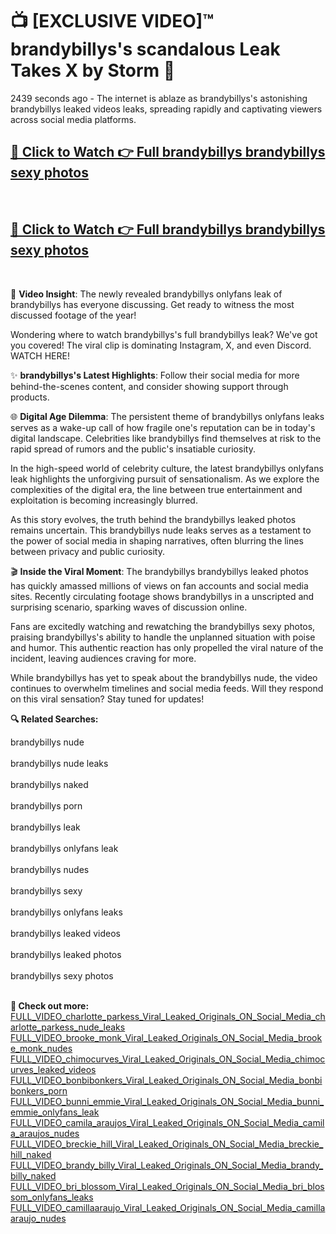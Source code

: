 # 📺 [EXCLUSIVE VIDEO]™ brandybillys's scandalous Leak Takes X by Storm 🚀

2439 seconds ago - The internet is ablaze as brandybillys's astonishing brandybillys leaked videos leaks, spreading rapidly and captivating viewers across social media platforms.

<h2><a href="https://github-6l9.pages.dev/link1">🔗 Click to Watch 👉 Full brandybillys brandybillys sexy photos</a></h2><br>
<h2><a href="https://github-6l9.pages.dev/link2">🔗 Click to Watch 👉 Full brandybillys brandybillys sexy photos</a></h2><br>

🎥 **Video Insight**: The newly revealed brandybillys onlyfans leak of brandybillys has everyone discussing. Get ready to witness the most discussed footage of the year!

Wondering where to watch brandybillys's full brandybillys leak? We've got you covered! The viral clip is dominating Instagram, X, and even Discord. WATCH HERE!

✨ **brandybillys's Latest Highlights**: Follow their social media for more behind-the-scenes content, and consider showing support through products.

🌐 **Digital Age Dilemma**: The persistent theme of brandybillys onlyfans leaks serves as a wake-up call of how fragile one's reputation can be in today's digital landscape. Celebrities like brandybillys find themselves at risk to the rapid spread of rumors and the public's insatiable curiosity.

In the high-speed world of celebrity culture, the latest brandybillys onlyfans leak highlights the unforgiving pursuit of sensationalism. As we explore the complexities of the digital era, the line between true entertainment and exploitation is becoming increasingly blurred.

As this story evolves, the truth behind the brandybillys leaked photos remains uncertain. This brandybillys nude leaks serves as a testament to the power of social media in shaping narratives, often blurring the lines between privacy and public curiosity.

🎬 **Inside the Viral Moment**: The brandybillys brandybillys leaked photos has quickly amassed millions of views on fan accounts and social media sites. Recently circulating footage shows brandybillys in a unscripted and surprising scenario, sparking waves of discussion online.

Fans are excitedly watching and rewatching the brandybillys sexy photos, praising brandybillys's ability to handle the unplanned situation with poise and humor. This authentic reaction has only propelled the viral nature of the incident, leaving audiences craving for more.

While brandybillys has yet to speak about the brandybillys nude, the video continues to overwhelm timelines and social media feeds. Will they respond on this viral sensation? Stay tuned for updates!

<strong>🔍 Related Searches:</strong>

brandybillys nude
<br><br>
brandybillys nude leaks
<br><br>
brandybillys naked
<br><br>
brandybillys porn
<br><br>
brandybillys leak
<br><br>
brandybillys onlyfans leak
<br><br>
brandybillys nudes
<br><br>
brandybillys sexy
<br><br>
brandybillys onlyfans leaks
<br><br>
brandybillys leaked videos
<br><br>
brandybillys leaked photos
<br><br>
brandybillys sexy photos
<br><br>



<strong>🔗 Check out more:</strong><br>
<a href="./FULL_VIDEO_charlotte_parkess_Viral_Leaked_Originals_ON_Social_Media_charlotte_parkess_nude_leaks.md">FULL_VIDEO_charlotte_parkess_Viral_Leaked_Originals_ON_Social_Media_charlotte_parkess_nude_leaks</a><br>
<a href="./FULL_VIDEO_brooke_monk_Viral_Leaked_Originals_ON_Social_Media_brooke_monk_nudes.md">FULL_VIDEO_brooke_monk_Viral_Leaked_Originals_ON_Social_Media_brooke_monk_nudes</a><br>
<a href="./FULL_VIDEO_chimocurves_Viral_Leaked_Originals_ON_Social_Media_chimocurves_leaked_videos.md">FULL_VIDEO_chimocurves_Viral_Leaked_Originals_ON_Social_Media_chimocurves_leaked_videos</a><br>
<a href="./FULL_VIDEO_bonbibonkers_Viral_Leaked_Originals_ON_Social_Media_bonbibonkers_porn.md">FULL_VIDEO_bonbibonkers_Viral_Leaked_Originals_ON_Social_Media_bonbibonkers_porn</a><br>
<a href="./FULL_VIDEO_bunni_emmie_Viral_Leaked_Originals_ON_Social_Media_bunni_emmie_onlyfans_leak.md">FULL_VIDEO_bunni_emmie_Viral_Leaked_Originals_ON_Social_Media_bunni_emmie_onlyfans_leak</a><br>
<a href="./FULL_VIDEO_camila_araujos_Viral_Leaked_Originals_ON_Social_Media_camila_araujos_nudes.md">FULL_VIDEO_camila_araujos_Viral_Leaked_Originals_ON_Social_Media_camila_araujos_nudes</a><br>
<a href="./FULL_VIDEO_breckie_hill_Viral_Leaked_Originals_ON_Social_Media_breckie_hill_naked.md">FULL_VIDEO_breckie_hill_Viral_Leaked_Originals_ON_Social_Media_breckie_hill_naked</a><br>
<a href="./FULL_VIDEO_brandy_billy_Viral_Leaked_Originals_ON_Social_Media_brandy_billy_naked.md">FULL_VIDEO_brandy_billy_Viral_Leaked_Originals_ON_Social_Media_brandy_billy_naked</a><br>
<a href="./FULL_VIDEO_bri_blossom_Viral_Leaked_Originals_ON_Social_Media_bri_blossom_onlyfans_leaks.md">FULL_VIDEO_bri_blossom_Viral_Leaked_Originals_ON_Social_Media_bri_blossom_onlyfans_leaks</a><br>
<a href="./FULL_VIDEO_camillaaraujo_Viral_Leaked_Originals_ON_Social_Media_camillaaraujo_nudes.md">FULL_VIDEO_camillaaraujo_Viral_Leaked_Originals_ON_Social_Media_camillaaraujo_nudes</a><br>
